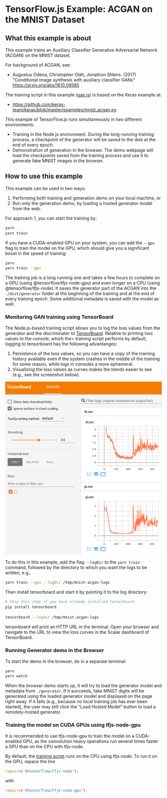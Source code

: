 # TensorFlow.js Example: ACGAN on the MNIST Dataset

## What this example is about

This example trains an Auxiliary Classifier Generative Adversarial Network
(ACGAN) on the MNIST dataset.

For background of ACGAN, see:
 - Augustus Odena, Christopher Olah, Jonathon Shlens. (2017) "Conditional
   image synthesis with auxiliary classifier GANs"
   https://arxiv.org/abs/1610.09585

The training script in this example ([gan.js](./gan.js)) is based on the Keras
example at:
  - https://github.com/keras-team/keras/blob/master/examples/mnist_acgan.py

This example of TensorFlow.js runs simultaneously in two different environments:
 - Training in the Node.js environment. During the long-running training process,
   a checkpoint of the generator will be saved to the disk at the end of every
   epoch.
 - Demonstration of generation in the browser. The demo webpage will load
   the checkpoints saved from the training process and use it to generate
   fake MNIST images in the browser.
 
## How to use this example

This example can be used in two ways:

1. Performing both training and generation demo on your local machine,
   or
2. Run only the generation demo, by loading a hosted generator model from
   the web.

For approach 1, you can start the training by:
 
```sh
yarn
yarn train
```

If you have a CUDA-enabled GPU on your system, you can add the `--gpu` flag
to train the model on the GPU, which should give you a significant boost in
the speed of training:

```sh
yarn
yarn train --gpu
```

The training job is a long running one and takes a few hours to complete on
a GPU (using @tensorflow/tfjs-node-gpu) and even longer on a CPU
(using @tensorflow/tfjs-node). It saves the generator part of the ACGAN
into the `./dist/generator` folder at the beginning of the training and
at the end of every training epoch. Some additional metadata is
saved with the model as well.

### Monitoring GAN training using TensorBoard

The Node.js-based training script allows you to log the loss values from
the generator and the discriminator to
[TensorBoard](https://www.tensorflow.org/guide/summaries_and_tensorboard).
Relative to printing loss values to the console, which the=
training script performs by default, logging to tensorboard has the following
advantanges:

1. Persistence of the loss values, so you can have a copy of the training
   history available even if the system crashes in the middle of the training
   for some reason, while logs in consoles a more ephemeral.
2. Visualizing the loss values as curves makes the trends easier to see (e.g.,
   see the screenshot below).

![MNIST ACGAN Training: TensorBoard Example](./mnist-acgan-tensorboard-example.png)

To do this in this example, add the flag `--logDir` to the `yarn train`
command, followed by the directory to which you want the logs to
be written, e.g.,

```sh
yarn train --gpu --logDir /tmp/mnist-acgan-logs
```

Then install tensorboard and start it by pointing it to the log directory:

```sh
# Skip this step if you have already installed tensorboard.
pip install tensorboard

tensorboard --logdir /tmp/mnist-acgan-logs
```

tensorboard will print an HTTP URL in the terminal. Open your browser and
navigate to the URL to view the loss curves in the Scalar dashboard of
TensorBoard.

### Running Generator demo in the Browser
 
To start the demo in the browser, do in a separate terminal:
 
```sh
yarn
yarn watch
```

When the browser demo starts up, it will try to load the generator model
and metadata from `./generator`. If it succeeds, fake MNIST digits will
be generated using the loaded generator model and displayed on the page
right away. If it fails (e.g., because no local training job has ever
been started), the user may still click the "Load Hosted Model" button
to load a remotely-hosted generator.

### Training the model on CUDA GPUs using tfjs-node-gpu
 
It is recommended to use tfjs-node-gpu to train the model on a CUDA-enabled GPU,
as the convolution heavy operations run several times faster a GPU than on the
CPU with tfjs-node.

By default, the [training script](./gan.js) runs on the CPU using tfjs-node. To
run it on the GPU, repace the line 

```js
require('@tensorflow/tfjs-node');
```

with

```js
require('@tensorflow/tfjs-node-gpu');
```
